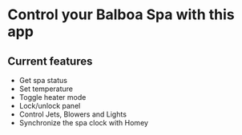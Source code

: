 # Control your Balboa Spa with this app

## Current features

- Get spa status
- Set temperature
- Toggle heater mode
- Lock/unlock panel
- Control Jets, Blowers and Lights
- Synchronize the spa clock with Homey
